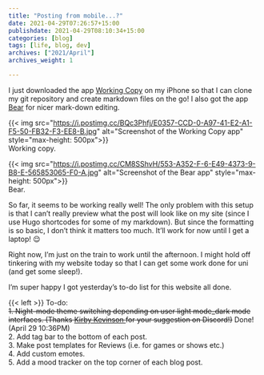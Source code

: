 ```yaml
---
title: "Posting from mobile...?"
date: 2021-04-29T07:26:57+15:00 
publishdate: 2021-04-29T08:10:34+15:00 
categories: [blog]
tags: [life, blog, dev]
archives: ["2021/April"]
archives_weight: 1

---
```


I just downloaded the app [Working Copy](https://apps.apple.com/au/app/working-copy-git-client/id896694807) on my iPhone so that I can clone my git repository and create markdown files on the go!  I also got the app [Bear](https://apps.apple.com/au/app/bear/id1016366447) for nicer mark-down editing.  

{{< img src="https://i.postimg.cc/BQc3Phfj/E0357-CCD-0-A97-41-E2-A1-F5-50-FB32-F3-EE8-B.jpg" alt="Screenshot of the Working Copy app" style="max-height: 500px">}}  
Working copy.  

<!--more-->

{{< img src="https://i.postimg.cc/CM8SShvH/553-A352-F-6-E49-4373-9-B8-E-565853065-F0-A.jpg" alt="Screenshot of the Bear app" style="max-height: 500px">}}  
Bear.  


So far, it seems to be working really well! The only problem with this setup is that I can’t really preview what the post will look like on my site (since I use Hugo shortcodes for some of my markdown). But since the formatting is so basic, I don’t think it matters too much. It’ll work for now until I get a laptop! 😌  


Right now, I’m just on the train to work until the afternoon. I might hold off tinkering with my website today so that I can get some work done for uni (and get some sleep!).  


I’m super happy I got yesterday’s to-do list for this website all done.  


{{< left >}}
To-do: <br>
<strike>1. Night-mode theme switching depending on user light mode_dark mode interfaces. (Thanks <a href="https://kirby.kevinson.org"> Kirby Kevinson </a> for your suggestion on Discord!)</strike> Done! (April 29 10:36PM)<br>
2. Add tag bar to the bottom of each post. <br>
3. Make post templates for Reviews (i.e. for games or shows etc.) <br>
4. Add custom emotes. <br>
5. Add a mood tracker on the top corner of each blog post.
